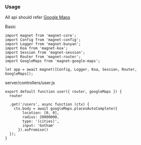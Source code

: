 ### Usage
All api should refer [Google Maps](https://github.com/googlemaps/google-maps-services-js)

Basic
```
import magnet from 'magnet-core';
import Config from 'magnet-config';
import Logger from 'magnet-bunyan';
import Koa from 'magnet-koa';
import Session from 'magnet-session';
import Router from 'magnet-router';
import GoogleMaps from 'magnet-google-maps';

let app = await magnet([Config, Logger, Koa, Session, Router, GoogleMaps]);
```

server/controllers/user.js
```
export default function user({ router, googleMaps }) {
  router

  .get('/users', async function (ctx) {
    ctx.body = await googleMaps.placesAutoComplete({
        location: [0, 0],
        radius: 20000000,
        type: '(cities)',
        input: 'Gotham'
      }).asPromise()
  });
}
```
